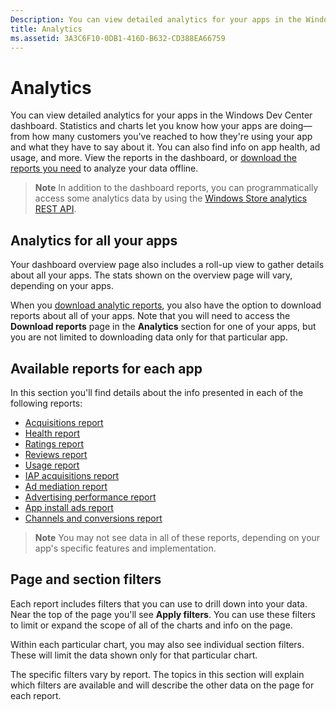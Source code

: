 ```yaml
---
Description: You can view detailed analytics for your apps in the Windows Dev Center dashboard.
title: Analytics
ms.assetid: 3A3C6F10-0DB1-416D-B632-CD388EA66759
---
```


# Analytics

You can view detailed analytics for your apps in the Windows Dev Center dashboard. Statistics and charts let you know how your apps are doing—from how many customers you've reached to how they're using your app and what they have to say about it. You can also find info on app health, ad usage, and more. View the reports in the dashboard, or [download the reports you need](download-analytic-reports.md) to analyze your data offline.

> **Note**  In addition to the dashboard reports, you can programmatically access some analytics data by using the [Windows Store analytics REST API](../monetize/access-analytics-data-using-windows-store-services.md).

## Analytics for all your apps


Your dashboard overview page also includes a roll-up view to gather details about all your apps. The stats shown on the overview page will vary, depending on your apps.

When you [download analytic reports](download-analytic-reports.md), you also have the option to download reports about all of your apps. Note that you will need to access the **Download reports** page in the **Analytics** section for one of your apps, but you are not limited to downloading data only for that particular app.

## Available reports for each app


In this section you'll find details about the info presented in each of the following reports:

-   [Acquisitions report](acquisitions-report.md)
-   [Health report](health-report.md)
-   [Ratings report](ratings-report.md)
-   [Reviews report](reviews-report.md)
-   [Usage report](usage-report.md)
-   [IAP acquisitions report](iap-acquisitions-report.md)
-   [Ad mediation report](ad-mediation-report.md)
-   [Advertising performance report](advertising-performance-report.md)
-   [App install ads report](app-install-ads-reports.md)
-   [Channels and conversions report](channels-and-conversions-report.md)

> **Note**  You may not see data in all of these reports, depending on your app's specific features and implementation.

## Page and section filters

Each report includes filters that you can use to drill down into your data. Near the top of the page you'll see **Apply filters**. You can use these filters to limit or expand the scope of all of the charts and info on the page.

Within each particular chart, you may also see individual section filters. These will limit the data shown only for that particular chart.

The specific filters vary by report. The topics in this section will explain which filters are available and will describe the other data on the page for each report.


<!--HONumber=May16_HO4-->


